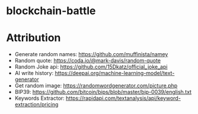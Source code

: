 # blockchain-battle


# Attribution
- Generate random names: https://github.com/muffinista/namey
- Random quote: https://coda.io/@mark-davis/random-quote
- Random Joke api: https://github.com/15Dkatz/official_joke_api
- AI write history: https://deepai.org/machine-learning-model/text-generator
- Get random image: https://randomwordgenerator.com/picture.php
- BIP39: https://github.com/bitcoin/bips/blob/master/bip-0039/english.txt 
- Keywords Extractor: https://rapidapi.com/textanalysis/api/keyword-extraction/pricing

